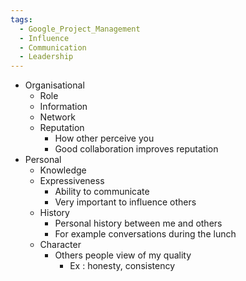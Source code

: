 ```yaml
---
tags:
  - Google_Project_Management
  - Influence
  - Communication
  - Leadership
---
```

- Organisational
	- Role
	- Information
	- Network
	- Reputation
		- How other perceive you 
		- Good collaboration improves reputation
- Personal 
	- Knowledge
	- Expressiveness
		- Ability to communicate
		- Very important to influence others
	- History
		- Personal history between me and others
		- For example conversations during the lunch
	- Character
		- Others people view of my quality 
			- Ex : honesty, consistency